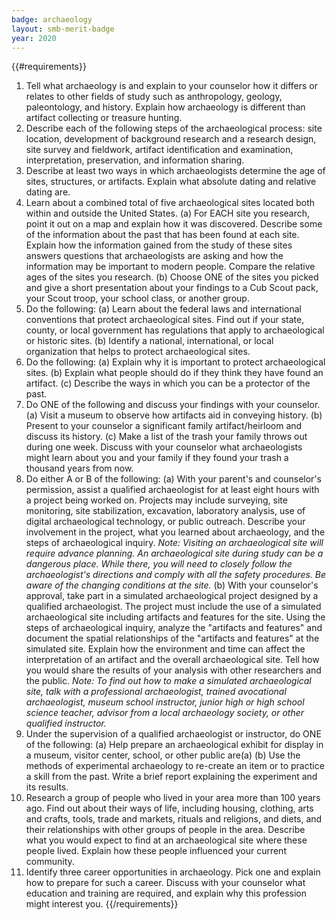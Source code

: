 ```yaml
---
badge: archaeology
layout: smb-merit-badge
year: 2020
---
```


{{#requirements}}
1. Tell what archaeology is and explain to your counselor how it differs or relates to other fields of study such as anthropology, geology, paleontology, and history. Explain how archaeology is different than artifact collecting or treasure hunting.
2. Describe each of the following steps of the archaeological process: site location, development of background research and a research design, site survey and fieldwork, artifact identification and examination, interpretation, preservation, and information sharing.
3. Describe at least two ways in which archaeologists determine the age of sites, structures, or artifacts. Explain what absolute dating and relative dating are.
4. Learn about a combined total of five archaeological sites located both within and outside the United States.
    (a) For EACH site you research, point it out on a map and explain how it was discovered. Describe some of the information about the past that has been found at each site. Explain how the information gained from the study of these sites answers questions that archaeologists are asking and how the information may be important to modern people. Compare the relative ages of the sites you research.
    (b) Choose ONE of the sites you picked and give a short presentation about your findings to a Cub Scout pack, your Scout troop, your school class, or another group.
5. Do the following:
    (a) Learn about the federal laws and international conventions that protect archaeological sites. Find out if your state, county, or local government has regulations that apply to archaeological or historic sites.
    (b) Identify a national, international, or local organization that helps to protect archaeological sites.
6. Do the following:
    (a) Explain why it is important to protect archaeological sites.
    (b) Explain what people should do if they think they have found an artifact.
    (c) Describe the ways in which you can be a protector of the past.
7. Do ONE of the following and discuss your findings with your counselor.
    (a) Visit a museum to observe how artifacts aid in conveying history.
    (b) Present to your counselor a significant family artifact/heirloom and discuss its history.
    (c) Make a list of the trash your family throws out during one week. Discuss with your counselor what archaeologists might learn about you and your family if they found your trash a thousand years from now.
8. Do either A or B of the following:
    (a) With your parent's and counselor's permission, assist a qualified archaeologist for at least eight hours with a project being worked on. Projects may include surveying, site monitoring, site stabilization, excavation, laboratory analysis, use of digital archaeological technology, or public outreach. Describe your involvement in the project, what you learned about archaeology, and the steps of archaeological inquiry.
        *Note: Visiting an archaeological site will require advance planning. An archaeological site during study can be a dangerous place. While there, you will need to closely follow the archaeologist's directions and comply with all the safety procedures. Be aware of the changing conditions at the site.*
    (b) With your counselor's approval, take part in a simulated archaeological project designed by a qualified archaeologist. The project must include the use of a simulated archaeological site including artifacts and features for the site. Using the steps of archaeological inquiry, analyze the "artifacts and features" and document the spatial relationships of the "artifacts and features" at the simulated site.
        Explain how the environment and time can affect the interpretation of an artifact and the overall archaeological site. Tell how you would share the results of your analysis with other researchers and the public.
        *Note: To find out how to make a simulated archaeological site, talk with a professional archaeologist, trained avocational archaeologist, museum school instructor, junior high or high school science teacher, advisor from a local archaeology society, or other qualified instructor.*
9. Under the supervision of a qualified archaeologist or instructor, do ONE of the following:
    (a) Help prepare an archaeological exhibit for display in a museum, visitor center, school, or other public are(a)
    (b) Use the methods of experimental archaeology to re-create an item or to practice a skill from the past. Write a brief report explaining the experiment and its results.
10. Research a group of people who lived in your area more than 100 years ago. Find out about their ways of life, including housing, clothing, arts and crafts, tools, trade and markets, rituals and religions, and diets, and their relationships with other groups of people in the area. Describe what you would expect to find at an archaeological site where these people lived. Explain how these people influenced your current community.
11. Identify three career opportunities in archaeology. Pick one and explain how to prepare for such a career. Discuss with your counselor what education and training are required, and explain why this profession might interest you.
{{/requirements}}
